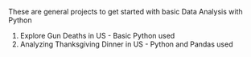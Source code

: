 These are general projects to get started with basic Data Analysis with Python
1) Explore Gun Deaths in US - Basic Python used
2) Analyzing Thanksgiving Dinner in US - Python and Pandas used
